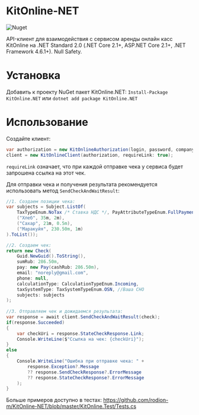 # KitOnline-NET
![Nuget](https://img.shields.io/nuget/v/KitOnline.NET?style=for-the-badge)

API-клиент для взаимодействия с сервисом аренды онлайн касс KitOnline на .NET Standard 2.0 (.NET Core 2.1+, ASP.NET Core 2.1+, .NET Framework 4.6.1+). Null Safety.

# Установка
Добавить к проекту NuGet пакет KitOnline.NET: `Install-Package KitOnline.NET` или `dotnet add package KitOnline.NET`

# Использование
Создайте клиент:
```csharp
var authorization = new KitOnlineAuthorization(login, password, companyId);
client = new KitOnlineClient(authorization, requireLink: true);
```
`requireLink` означает, что при каждой отправке чека у сервиса будет запрошена ссылка на этот чек.

Для отправки чека и получения результата рекомендуется использовать метод `SendCheckAndWaitResult`:
```csharp
//1. Создаем позиции чека:
var subjects = Subject.ListOf(
	TaxTypeEnum.NoTax /* Ставка НДС */, PayAttributeTypeEnum.FullPayment, GoodsAttributeTypeEnum.Commodity,
	("Хлеб", 35m, 2m),
	("Сахар", 21m, 0.5m),
	("Маракуйя", 230.50m, 1m)
).ToList());

//2. Создаем чек:
return new Check(
	Guid.NewGuid().ToString(), 
	sumRub: 286.50m,
	pay: new Pay(cashRub: 286.50m),
	email: "noreply@gmail.com",
	phone: null,
	calculationType: CalculationTypeEnum.Incoming,
	taxSystemType: TaxSystemTypeEnum.OSN, //Ваша СНО
	subjects: subjects
);
  
//3. Отправляем чек и дожидаемся результата:
var response = await client.SendCheckAndWaitResult(check);
if(response.Succeeded)
{
	var checkUri = response.StateCheckResponse.Link;
	Console.WriteLine($"Ссылка на чек: {checkUri}");
}
else
{
	Console.WriteLine("Ошибка при отправке чека: " + 
		response.Exception?.Message 
		?? response.SendCheckResponse?.ErrorMessage
		?? response.StateCheckResponse?.ErrorMessage
	);
}
```
Больше примеров доступно в тестах: https://github.com/rodion-m/KitOnline-NET/blob/master/KitOnline.Test/Tests.cs

